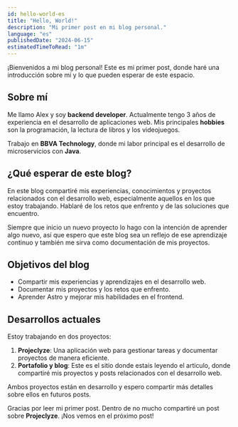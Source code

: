 ```yaml
---
id: hello-world-es
title: "Hello, World!"
description: "Mi primer post en mi blog personal."
language: "es"
publishedDate: "2024-06-15"
estimatedTimeToRead: "1m"
---
```

¡Bienvenidos a mi blog personal! Este es mi primer post, donde haré una introducción sobre mí y lo que pueden esperar de este espacio.

## Sobre mí
Me llamo Alex y soy **backend developer**. Actualmente tengo 3 años de experiencia en el desarrollo de aplicaciones web.
Mis principales **hobbies** son la programación, la lectura de libros y los videojuegos.

Trabajo en **BBVA Technology**, donde mi labor principal es el desarrollo de microservicios con **Java**.

## ¿Qué esperar de este blog?
En este blog compartiré mis experiencias, conocimientos y proyectos relacionados con el desarrollo web, especialmente aquellos en los que estoy trabajando. Hablaré de los retos que enfrento y de las soluciones que encuentro.

Siempre que inicio un nuevo proyecto lo hago con la intención de aprender algo nuevo, así que espero que este blog sea un reflejo de ese aprendizaje continuo y también me sirva como documentación de mis proyectos.

## Objetivos del blog
- Compartir mis experiencias y aprendizajes en el desarrollo web.
- Documentar mis proyectos y los retos que enfrento.
- Aprender Astro y mejorar mis habilidades en el frontend.

## Desarrollos actuales
Estoy trabajando en dos proyectos:

1. **Projeclyze**: Una aplicación web para gestionar tareas y documentar proyectos de manera eficiente.
2. **Portafolio y blog**: Este es el sitio donde estais leyendo el articulo, donde compartiré mis proyectos y posts relacionados con el desarrollo web.

Ambos proyectos están en desarrollo y espero compartir más detalles sobre ellos en futuros posts.

Gracias por leer mi primer post. Dentro de no mucho compartiré un post sobre **Projeclyze**.
¡Nos vemos en el próximo post!
